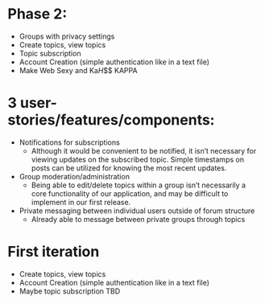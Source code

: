 # Phase 2:
* Groups with privacy settings
* Create topics, view topics
* Topic subscription
* Account Creation (simple authentication like in a text file)
* Make Web Sexy and Ka$H$$$ KAPPA
# 3 user-stories/features/components:
* Notifications for subscriptions
  * Although it would be convenient to be notified, it isn’t necessary for viewing updates on the subscribed topic. Simple timestamps on posts can be utilized for knowing the most recent updates.
* Group moderation/administration
  * Being able to edit/delete topics within a group isn’t necessarily a core functionality of our application, and may be difficult to implement in our first release.
* Private messaging between individual users outside of forum structure
  * Already able to message between private groups through topics
# First iteration
* Create topics, view topics
* Account Creation (simple authentication like in a text file)
* Maybe topic subscription TBD
